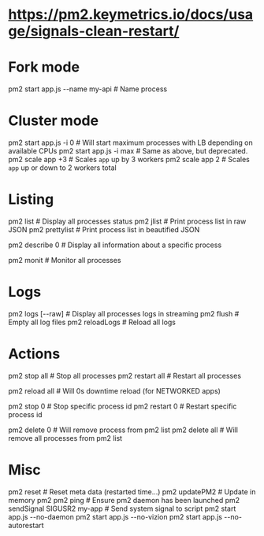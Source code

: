# https://pm2.keymetrics.io/docs/usage/signals-clean-restart/

# Fork mode

pm2 start app.js --name my-api # Name process

# Cluster mode

pm2 start app.js -i 0 # Will start maximum processes with LB depending on available CPUs
pm2 start app.js -i max # Same as above, but deprecated.
pm2 scale app +3 # Scales `app` up by 3 workers
pm2 scale app 2 # Scales `app` up or down to 2 workers total

# Listing

pm2 list # Display all processes status
pm2 jlist # Print process list in raw JSON
pm2 prettylist # Print process list in beautified JSON

pm2 describe 0 # Display all information about a specific process

pm2 monit # Monitor all processes

# Logs

pm2 logs [--raw] # Display all processes logs in streaming
pm2 flush # Empty all log files
pm2 reloadLogs # Reload all logs

# Actions

pm2 stop all # Stop all processes
pm2 restart all # Restart all processes

pm2 reload all # Will 0s downtime reload (for NETWORKED apps)

pm2 stop 0 # Stop specific process id
pm2 restart 0 # Restart specific process id

pm2 delete 0 # Will remove process from pm2 list
pm2 delete all # Will remove all processes from pm2 list

# Misc

pm2 reset <process> # Reset meta data (restarted time...)
pm2 updatePM2 # Update in memory pm2
pm2 ping # Ensure pm2 daemon has been launched
pm2 sendSignal SIGUSR2 my-app # Send system signal to script
pm2 start app.js --no-daemon
pm2 start app.js --no-vizion
pm2 start app.js --no-autorestart
